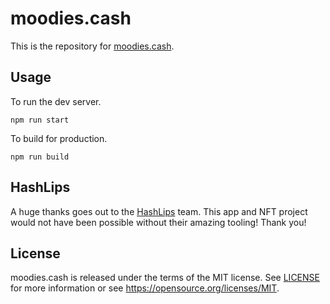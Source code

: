 # moodies.cash

This is the repository for [moodies.cash](https://moodies.cash).

## Usage

To run the dev server.

```
npm run start
```

To build for production.

```
npm run build
```

## HashLips

A huge thanks goes out to the [HashLips](https://github.com/HashLips) team. This app and NFT project would not have been possible without their amazing tooling! Thank you!

## License

moodies.cash is released under the terms of the MIT license. See [LICENSE](LICENSE) for more information or see https://opensource.org/licenses/MIT.
